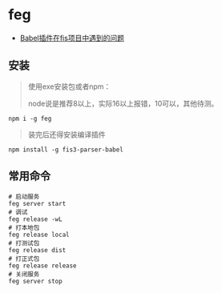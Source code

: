 # feg

- [Babel插件在fis项目中遇到的问题](http://feg.netease.com/archives/fis-parser-babel-qa.html)

## 安装

> 使用exe安装包或者npm：
>
> node说是推荐8以上，实际16以上报错，10可以，其他待测。

```shell
npm i -g feg
```

> 装完后还得安装编译插件

```shell
npm install -g fis3-parser-babel
```

## 常用命令

```shell
# 启动服务
feg server start
# 调试
feg release -wL
# 打本地包
feg release local
# 打测试包
feg release dist
# 打正式包
feg release release
# 关闭服务
feg server stop
```


